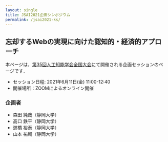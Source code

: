 ```yaml
---
layout: single
title: JSAI2021企画シンポジウム
permalink: /jsai2021-ks/
---
```


## 忘却するWebの実現に向けた認知的・経済的アプローチ
本ページは，[第35回人工知能学会全国大会](https://www.ai-gakkai.or.jp/jsai2021/)にて開催される企画セッションのページです．

* セッション日程: 2021年6月11日(金) 11:00-12:40
* 開催場所：ZOOMによるオンライン開催

### 企画者
* 森田 純哉（静岡大学）
* 高口 鉄平（静岡大学）
* 遊橋 裕泰（静岡大学）
* 山本 祐輔（静岡大学）


